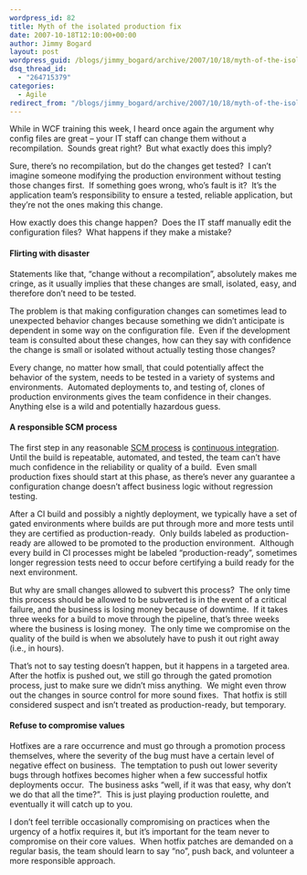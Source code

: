 ```yaml
---
wordpress_id: 82
title: Myth of the isolated production fix
date: 2007-10-18T12:10:00+00:00
author: Jimmy Bogard
layout: post
wordpress_guid: /blogs/jimmy_bogard/archive/2007/10/18/myth-of-the-isolated-production-fix.aspx
dsq_thread_id:
  - "264715379"
categories:
  - Agile
redirect_from: "/blogs/jimmy_bogard/archive/2007/10/18/myth-of-the-isolated-production-fix.aspx/"
---
```

While in WCF training this week, I heard once again the argument why config files are great &#8211; your IT staff can change them without a recompilation.&nbsp; Sounds great right?&nbsp; But what exactly does this imply?

Sure, there&#8217;s no recompilation, but do the changes get tested?&nbsp; I can&#8217;t imagine someone modifying the production environment without testing those changes first.&nbsp; If something goes wrong, who&#8217;s fault is it?&nbsp; It&#8217;s the application team&#8217;s responsibility to ensure a tested, reliable application, but they&#8217;re not the ones making this change.

How exactly does this change happen?&nbsp; Does the IT staff manually edit the configuration files?&nbsp; What happens if they make a mistake?

#### Flirting with disaster

Statements like that, &#8220;change without a recompilation&#8221;, absolutely makes me cringe, as it usually implies that these changes are small, isolated, easy, and therefore don&#8217;t need to be tested.

The problem is that making configuration changes can sometimes lead to unexpected behavior changes because something we didn&#8217;t anticipate is dependent in some way on the configuration file.&nbsp; Even if the development team is consulted about these changes, how can they say with confidence the change is small or isolated without actually testing those changes?

Every change, no matter how small, that could potentially affect the behavior of the system, needs to be tested in a variety of systems and environments.&nbsp; Automated deployments to, and testing of, clones of production environments gives the team confidence in their changes.&nbsp; Anything else is a wild and potentially hazardous guess.

#### 

#### A responsible SCM process

The first step in any reasonable [SCM process](http://en.wikipedia.org/wiki/Software_configuration_management) is [continuous integration](http://martinfowler.com/articles/continuousIntegration.html).&nbsp; Until the build is repeatable, automated, and tested, the team can&#8217;t have much confidence in the reliability or quality of a build.&nbsp; Even small production fixes should start at this phase, as there&#8217;s never any guarantee a configuration change doesn&#8217;t affect business logic without regression testing.

After a CI build and possibly a nightly deployment, we typically have a set of gated environments where builds are put through more and more tests until they are certified as production-ready.&nbsp; Only builds labeled as production-ready are allowed to be promoted to the production environment.&nbsp; Although every build in CI processes might be labeled &#8220;production-ready&#8221;, sometimes longer regression tests need to occur before certifying a build ready for the next environment.

But why are small changes allowed to subvert this process?&nbsp; The only time this process should be allowed to be subverted is in the event of a critical failure, and the business is losing money because of downtime.&nbsp; If it takes three weeks for a build to move through the pipeline, that&#8217;s three weeks where the business is losing money.&nbsp; The only time we compromise on the quality of the build is when we absolutely have to push it out right away (i.e., in hours).

That&#8217;s not to say testing doesn&#8217;t happen, but it happens in a targeted area.&nbsp; After the hotfix is pushed out, we still go through the gated promotion process, just to make sure we didn&#8217;t miss anything.&nbsp; We might even throw out the changes in source control for more sound fixes.&nbsp; That hotfix is still considered suspect and isn&#8217;t treated as production-ready, but temporary.

#### 

#### Refuse to compromise values

Hotfixes are a rare occurrence and must go through a promotion process themselves, where the severity of the bug must have a certain level of negative effect on business.&nbsp; The temptation to push out lower severity bugs through hotfixes becomes higher when a few successful hotfix deployments occur.&nbsp; The business asks &#8220;well, if it was that easy, why don&#8217;t we do that all the time?&#8221;.&nbsp; This is just playing production roulette, and eventually it will catch up to you.

I don&#8217;t feel terrible occasionally compromising on practices when the urgency of a hotfix requires it, but it&#8217;s important for the team never to compromise on their core values.&nbsp; When hotfix patches are demanded on a regular basis, the team should learn to say &#8220;no&#8221;, push back, and volunteer a more responsible approach.
